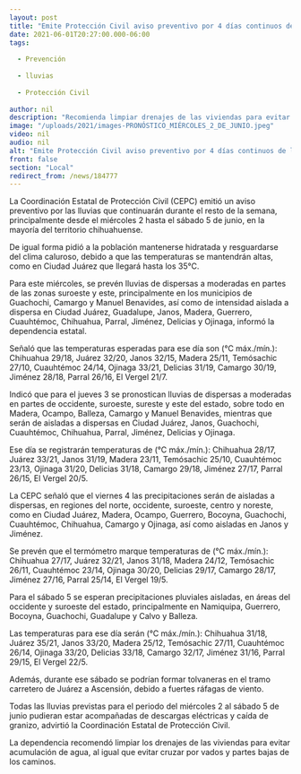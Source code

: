 ```yaml
---
layout: post
title: "Emite Protección Civil aviso preventivo por 4 días continuos de lluvia en el estado"
date: 2021-06-01T20:27:00.000-06:00
tags:
  
  - Prevención
  
  - lluvias
  
  - Protección Civil
  
author: nil
description: "Recomienda limpiar drenajes de las viviendas para evitar acumulación de agua, evitar cruzar por vados y partes bajas de caminos; también pide a la ciudadanía mantenerse hidratada por las altas temperaturas donde Juárez alcanzará 35°C"
image: "/uploads/2021/images-PRONÓSTICO_MIÉRCOLES_2_DE_JUNIO.jpeg"
video: nil
audio: nil
alt: "Emite Protección Civil aviso preventivo por 4 días continuos de lluvia en el estado"
front: false
section: "Local"
redirect_from: /news/184777
---
```


La Coordinación Estatal de Protección Civil (CEPC) emitió un aviso preventivo por las lluvias que continuarán durante el resto de la semana, principalmente desde el miércoles 2 hasta el sábado 5 de junio, en la mayoría del territorio chihuahuense.

 

De igual forma pidió a la población mantenerse hidratada y resguardarse del clima caluroso, debido a que las temperaturas se mantendrán altas, como en Ciudad Juárez que llegará hasta los 35°C.

 

Para este miércoles, se prevén lluvias de dispersas a moderadas en partes de las zonas suroeste y este, principalmente en los municipios de Guachochi, Camargo y Manuel Benavides, así como de intensidad aislada a dispersa en Ciudad Juárez, Guadalupe, Janos, Madera, Guerrero, Cuauhtémoc, Chihuahua, Parral, Jiménez, Delicias y Ojinaga, informó la dependencia estatal.

 

Señaló que las temperaturas esperadas para ese día son (°C máx./mín.): Chihuahua 29/18, Juárez 32/20, Janos 32/15, Madera 25/11, Temósachic 27/10, Cuauhtémoc 24/14, Ojinaga 33/21, Delicias 31/19, Camargo 30/19, Jiménez 28/18, Parral 26/16, El Vergel 21/7.

 

Indicó que para el jueves 3 se pronostican lluvias de dispersas a moderadas en partes de occidente, suroeste, sureste y este del estado, sobre todo en Madera, Ocampo, Balleza, Camargo y Manuel Benavides, mientras que serán de aisladas a dispersas en Ciudad Juárez, Janos, Guachochi, Cuauhtémoc, Chihuahua, Parral, Jiménez, Delicias y Ojinaga.

 

Ese día se registrarán temperaturas de (°C máx./mín.): Chihuahua 28/17, Juárez 33/21, Janos 31/19, Madera 23/11, Temósachic 25/10, Cuauhtémoc 23/13, Ojinaga 31/20, Delicias 31/18, Camargo 29/18, Jiménez 27/17, Parral 26/15, El Vergel 20/5.

 

La CEPC señaló que el viernes 4 las precipitaciones serán de aisladas a dispersas, en regiones del norte, occidente, suroeste, centro y noreste, como en Ciudad Juárez, Madera, Ocampo, Guerrero, Bocoyna, Guachochi, Cuauhtémoc, Chihuahua, Camargo y Ojinaga, así como aisladas en Janos y Jiménez.

 

Se prevén que el termómetro marque temperaturas de (°C máx./mín.): Chihuahua 27/17, Juárez 32/21, Janos 31/18, Madera 24/12, Temósachic 26/11, Cuauhtémoc 23/14, Ojinaga 30/20, Delicias 29/17, Camargo 28/17, Jiménez 27/16, Parral 25/14, El Vergel 19/5.

 

Para el sábado 5 se esperan precipitaciones pluviales aisladas, en áreas del occidente y suroeste del estado, principalmente en Namiquipa, Guerrero, Bocoyna, Guachochi, Guadalupe y Calvo y Balleza.

 

Las temperaturas para ese día serán (°C máx./mín.): Chihuahua 31/18, Juárez 35/21, Janos 33/20, Madera 25/12, Temósachic 27/11, Cuauhtémoc 26/14, Ojinaga 33/20, Delicias 33/18, Camargo 32/17, Jiménez 31/16, Parral 29/15, El Vergel 22/5.

 

Además, durante ese sábado se podrían formar tolvaneras en el tramo carretero de Juárez a Ascensión, debido a fuertes ráfagas de viento.

 

Todas las lluvias previstas para el periodo del miércoles 2 al sábado 5 de junio pudieran estar acompañadas de descargas eléctricas y caída de granizo, advirtió la Coordinación Estatal de Protección Civil.

 

La dependencia recomendó limpiar los drenajes de las viviendas para evitar acumulación de agua, al igual que evitar cruzar por vados y partes bajas de los caminos.